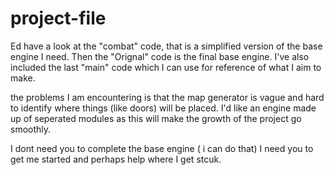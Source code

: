 # project-file

Ed have a look at the "combat" code, that is a simplified version of the base engine I need.
Then the "Orignal" code is the final base engine.
I've also included the last "main" code which I can use for reference of what I aim to make.

the problems I am encountering is that the map generator is vague and hard to identify where things (like doors) will be placed.
I'd like an engine made up of seperated modules as this will make the growth of the project go smoothly.

I dont need you to complete the base engine ( i can do that) I need you to get me started and perhaps help where I get stcuk.
